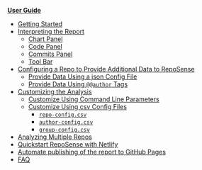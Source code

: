 <navigation>

<span class="lead">[**User Guide**]({{baseUrl}}/UserGuide.html)</span>
* [Getting Started]({{baseUrl}}/UserGuide.html#getting-started)
* [Interpreting the Report]({{baseUrl}}/UserGuide.html#interpreting-the-report)
  * [Chart Panel]({{baseUrl}}/UserGuide.html#chart-panel)
  * [Code Panel]({{baseUrl}}/UserGuide.html#code-panel)
  * [Commits Panel]({{baseUrl}}/UserGuide.html#commits-panel)
  * [Tool Bar]({{baseUrl}}/UserGuide.html#tool-bar)
* [Configuring a Repo to Provide Additional Data to RepoSense]({{baseUrl}}/UserGuide.html#configuring-a-repo-to-provide-additional-data-to-reposense)
  * [Provide Data Using a json Config File]({{baseUrl}}/UserGuide.html#provide-data-using-a-json-config-file)
  * [Provide Data Using `@@author` Tags]({{baseUrl}}/UserGuide.html#provide-data-using-author-tags)
* [Customizing the Analysis]({{baseUrl}}/UserGuide.html#customizing-the-analysis)
  * [Customize Using Command Line Parameters]({{baseUrl}}/UserGuide.html#customize-using-command-line-parameters)
  * [Customize Using csv Config Files]({{baseUrl}}/UserGuide.html#customize-using-csv-config-files)
    * [`repo-config.csv`]({{baseUrl}}/UserGuide.html#repo-config-csv)
    * [`author-config.csv`]({{baseUrl}}/UserGuide.html#author-config-csv)
    * [`group-config.csv`]({{baseUrl}}/UserGuide.html#group-config-csv)
* [Analyzing Multiple Repos]({{baseUrl}}/UserGuide.html#analyzing-multiple-repos)
* [Quickstart RepoSense with Netlify]({{baseUrl}}/UserGuide.html#quickstart-reposense-with-netlify)
* [Automate publishing of the report to GitHub Pages]({{baseUrl}}/UserGuide.html#automating-publishing-of-the-report-to-github-pages)
* [FAQ]({{baseUrl}}/UserGuide.html#faq)

</navigation>
